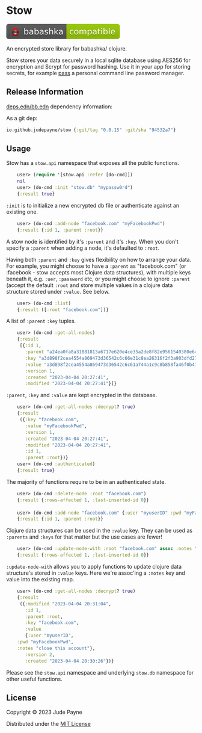 # Stow

[![bb compatible](https://raw.githubusercontent.com/babashka/babashka/master/logo/badge.svg)](https://babashka.org)

An encrypted store library for babashka/ clojure.

Stow stores your data securely in a local sqlite database using AES256 for encryption and Scrypt for password hashing. Use it in your app for storing secrets, for example [pass](https://github.com/judepayne/pass) a personal command line password manager.

## Release Information

[deps.edn/bb.edn](https://clojure.org/reference/deps_and_cli) dependency information:

As a git dep:

```clojure
io.github.judepayne/stow {:git/tag "0.0.15" :git/sha "94532a7"}
``` 

## Usage


Stow has a `stow.api` namespace that exposes all the public functions.


````clojure
    user> (require '[stow.api :refer [do-cmd]])
    nil
    user> (do-cmd :init "stow.db" "mypassw0rd")
    {:result true}
````

`:init` is to initialize a new encrypted db file or authenticate against an existing one.

````clojure
    user> (do-cmd :add-node "facebook.com" "myFacebookPwd")
    {:result {:id 1, :parent :root}}
````

A stow node is identified by it's `:parent` and it's `:key`. When you don't specify a `:parent` when adding a node, it's defaulted to `:root`.

Having both `:parent` and `:key` gives flexibility on how to arrange your data. For example, you might choose to have a `:parent` as "facebook.com" (or :facebook - stow accepts most Clojure data structures), with multiple keys beneath it, e.g. `:uer`, `:password` etc, or you might choose to ignore `:parent` (accept the default `:root` and store multiple values in a clojure data structure stored under `:value`. See below.

````clojure
    user> (do-cmd :list)
    {:result ([:root "facebook.com"])}
````

A list of `:parent` `:key` tuples.

````clojure
    user> (do-cmd :get-all-nodes)
    {:result
     [{:id 1,
       :parent "a24ea0fa8a31881813a6717e620e4ce35a2de8f82e9561540380e648b5f554abf7e88858f23600959c195d8777e69e6d",
       :key "a3d898f2cea4554a869473d36542c6c66e31c8ea26316f2f3a903dfd273b4ce4e39b228559a38b2bbb4d0dc4994b5dc3a944959cf128e4a8fcb0030e62346d9758a2eaeb50712fe6b82aa31fff01c2fb",
       :value "a3d898f2cea4554a869473d36542c6c61a744a1c9c8b858fa46f0b4197fd002481af70a6ecdad565bca2e8c269d307155d34feba0cc648b386bebdfaff5654b962dc35365fd0fc838b94a4798a35025b",
       :version 1,
       :created "2023-04-04 20:27:41",
       :modified "2023-04-04 20:27:41"}]}
````

`:parent`, `:key` and `:value` are kept encrypted in the database.

````clojure
    user> (do-cmd :get-all-nodes :decrypt? true)
    {:result
     ({:key "facebook.com",
       :value "myFacebookPwd",
       :version 1,
       :created "2023-04-04 20:27:41",
       :modified "2023-04-04 20:27:41",
       :id 1,
       :parent :root})}
    user> (do-cmd :authenticated)
    {:result true}
````

The majority of functions require to be in an authenticated state.

````clojure
    user> (do-cmd :delete-node :root "facebook.com")
    {:result {:rows-affected 1, :last-inserted-id 0}}

    user> (do-cmd :add-node "facebook.com" {:user "myuserID" :pwd "myFacebookPwd"})
    {:result {:id 1, :parent :root}}
````

Clojure data structures can be used in the `:value` key. They can be used as `:parents` and `:keys` for that matter but the use cases are fewer!

````clojure
    user> (do-cmd :update-node-with :root "facebook.com" assoc :notes "close this account")
    {:result {:rows-affected 1, :last-inserted-id 0}}
````

`:update-node-with` allows you to apply functions to update clojure data structure's stored in `:value` keys. Here we're assoc'ing a `:notes` key and value into the existing map.

````clojure
    user> (do-cmd :get-all-nodes :decrypt? true)
    {:result
     ({:modified "2023-04-04 20:31:04",
       :id 1,
       :parent :root,
       :key "facebook.com",
       :value
       {:user "myuserID",
	:pwd "myFacebookPwd",
	:notes "close this account"},
       :version 2,
       :created "2023-04-04 20:30:26"})}
````

Please see the `stow.api` namespace and underlying `stow.db` namespace for other useful functions.


## License

Copyright © 2023 Jude Payne

Distributed under the [MIT License](http://opensource.org/licenses/MIT)
